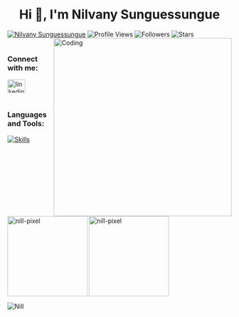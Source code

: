 
<h1 align="center">Hi 👋, I'm Nilvany Sunguessungue</h1>

[![Nilvany Sunguessungue](https://img.shields.io/badge/Nilvany-Sunguessungue-<COLOR>.svg)](https://shields.io/) ![Profile Views](https://komarev.com/ghpvc/?username=nill-pixel&color=yellow) ![Followers](https://img.shields.io/github/followers/nill-pixel) ![Stars](https://img.shields.io/github/stars/nill-pixel?label=Profile%20Stars&logo=Profile%20stars&logoColor=g)
<img align="right" alt="Coding" width="400" src="https://fiverr-res.cloudinary.com/images/t_main1,q_auto,f_auto,q_auto,f_auto/attachments/delivery/asset/113890dcec5607b287aeb3b86e2fc7b1-1680176427/IT-office_High_res/create-a-pixel-art-illustration-or-gif.gif"/>

<p align="left"> <a href="https://twitter.com/" target="blank"><img src="https://img.shields.io/twitter/follow/?logo=twitter&style=for-the-badge" alt="" /></a> </p>

<h3 align="left">Connect with me:</h3>
<p align="left">
<a href="https://linkedin.com/in/nilvany-tiago-1b019b250" target="blank"><img align="center" src="https://raw.githubusercontent.com/rahuldkjain/github-profile-readme-generator/master/src/images/icons/Social/linked-in-alt.svg" alt="linkedin.com/in/nilvany-tiago-1b019b250" height="30" width="40" /></a>
</p>

#

<div style="display: inline_block">
 <h3 align="left">Languages and Tools:</h3>
 
  [![Skills](https://devicons.dev.br/icons?icon=Typescript,Javascript,NodeJS,CSS,Html,RabbitMQ&theme=dark)](https://devicons.dev.br/)   
  
</div>

  #

<p><img height="180px" align="left" src="https://github-readme-stats.vercel.app/api/top-langs?username=nill-pixel&show_icons=true&locale=en&layout=compact&theme=onedark" alt="nill-pixel" /></p>

<p>&nbsp;<img height="180px"  align="center" src="https://github-readme-stats.vercel.app/api?username=nill-pixel&show_icons=true&locale=en&theme=onedark" alt="nill-pixel" /></p>
<p><img align="center" src="https://github-readme-streak-stats.herokuapp.com/?user=nill-pixel&&theme=onedark" alt="Nill" /></p>

